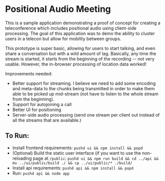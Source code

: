 # Positional Audio Meeting

This is a sample application demonstrating a proof of concept for creating a teleconference which includes positional audio using client-side processing. The goal of this application was to demo the ability to cluster users in a telecon but allow for mobility between groups.

This prototype is super basic, allowing for users to start talking, and even share a conversation but with a wild amount of lag. Basically, any time the stream is started, it starts from the beginning of the recording -- not very usable. However, the in-browser processing of location data worked!

Improvements needed:

- Better support for streaming. I believe we need to add some encoding and meta-data to the chunks being transmitted in order to make them able to be picked up mid-stream (not have to listen to the whole stream from the beginning).
- Support for autojoining a call
- Better UI for positioning
- Server-side audio processing (send one stream per client out instead of all the streams that are available.)

## To Run:

- Install frontend requirements: `pushd ui && npm install && popd`
- (Optional) Build the static user interface (if you want to use the non-reloading page at `/public`: `pushd ui && npm run build && cd ../api && mv ../ui/public/build ./ && cp ../ui/public/* ./build/`
- Install api requirements: `pushd api && npm install && popd`
- Run: `pushd api && node app`
